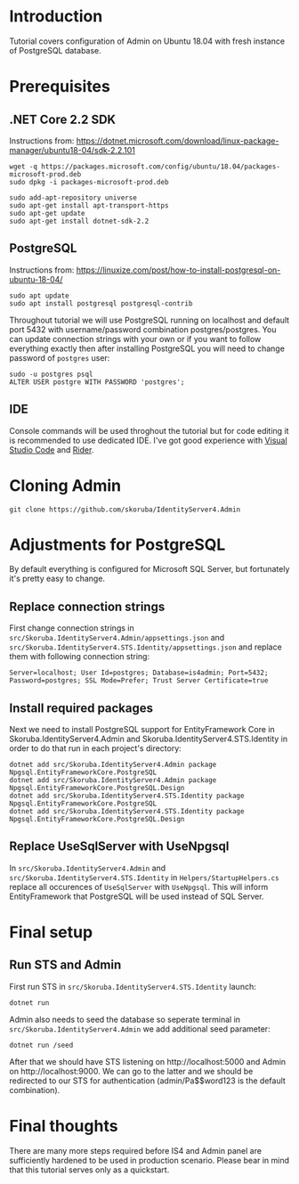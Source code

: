 # Introduction

Tutorial covers configuration of Admin on Ubuntu 18.04 with fresh instance of PostgreSQL database.

# Prerequisites

## .NET Core 2.2 SDK

Instructions from: https://dotnet.microsoft.com/download/linux-package-manager/ubuntu18-04/sdk-2.2.101

```
wget -q https://packages.microsoft.com/config/ubuntu/18.04/packages-microsoft-prod.deb
sudo dpkg -i packages-microsoft-prod.deb

sudo add-apt-repository universe
sudo apt-get install apt-transport-https
sudo apt-get update
sudo apt-get install dotnet-sdk-2.2
```

## PostgreSQL

Instructions from: https://linuxize.com/post/how-to-install-postgresql-on-ubuntu-18-04/

```
sudo apt update
sudo apt install postgresql postgresql-contrib
```

Throughout tutorial we will use PostgreSQL running on localhost and default port 5432 with username/password combination postgres/postgres. You can update connection strings with your own or if you want to follow everything exactly then after installing PostgreSQL you will need to change password of `postgres` user:

```
sudo -u postgres psql
ALTER USER postgre WITH PASSWORD 'postgres';
```

## IDE

Console commands will be used throghout the tutorial but for code editing it is recommended to use dedicated IDE. I've got good experience with [Visual Studio Code](https://code.visualstudio.com/) and [Rider](https://www.jetbrains.com/rider/).

# Cloning Admin

```
git clone https://github.com/skoruba/IdentityServer4.Admin
```

# Adjustments for PostgreSQL

By default everything is configured for Microsoft SQL Server, but fortunately it's pretty easy to change.

## Replace connection strings
First change connection strings in `src/Skoruba.IdentityServer4.Admin/appsettings.json` and  `src/Skoruba.IdentityServer4.STS.Identity/appsettings.json` and replace them with following connection string:

```
Server=localhost; User Id=postgres; Database=is4admin; Port=5432; Password=postgres; SSL Mode=Prefer; Trust Server Certificate=true
```

## Install required packages

Next we need to install PostgreSQL support for EntityFramework Core in Skoruba.IdentityServer4.Admin and Skoruba.IdentityServer4.STS.Identity in order to do that run in each project's directory:

```
dotnet add src/Skoruba.IdentityServer4.Admin package Npgsql.EntityFrameworkCore.PostgreSQL
dotnet add src/Skoruba.IdentityServer4.Admin package Npgsql.EntityFrameworkCore.PostgreSQL.Design
dotnet add src/Skoruba.IdentityServer4.STS.Identity package Npgsql.EntityFrameworkCore.PostgreSQL
dotnet add src/Skoruba.IdentityServer4.STS.Identity package Npgsql.EntityFrameworkCore.PostgreSQL.Design
```

## Replace UseSqlServer with UseNpgsql

In `src/Skoruba.IdentityServer4.Admin` and `src/Skoruba.IdentityServer4.STS.Identity` in `Helpers/StartupHelpers.cs` replace all occurences of `UseSqlServer` with `UseNpgsql`. This will inform EntityFramework that PostgreSQL will be used instead of SQL Server.

# Final setup 

## Run STS and Admin

First run STS in `src/Skoruba.IdentityServer4.STS.Identity` launch:

```
dotnet run
```

Admin also needs to seed the database so seperate terminal in `src/Skoruba.IdentityServer4.Admin` we add additional seed parameter:

```
dotnet run /seed
```

After that we should have STS listening on http://localhost:5000 and Admin on http://localhost:9000.  We can go to the latter and we should be redirected to our STS for authentication (admin/Pa$$word123 is the default combination).

# Final thoughts

There are many more steps required before IS4 and Admin panel are sufficiently hardened to be used in production scenario. Please bear in mind that this tutorial serves only as a quickstart.
